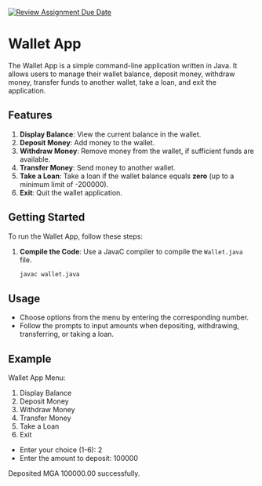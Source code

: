 [![Review Assignment Due Date](https://classroom.github.com/assets/deadline-readme-button-24ddc0f5d75046c5622901739e7c5dd533143b0c8e959d652212380cedb1ea36.svg)](https://classroom.github.com/a/hy8NMZUz)

# Wallet App

The Wallet App is a simple command-line application written in Java. It allows users to manage their wallet balance, deposit money, withdraw money, transfer funds to another wallet, take a loan, and exit the application.

## Features

1. **Display Balance**: View the current balance in the wallet.
2. **Deposit Money**: Add money to the wallet.
3. **Withdraw Money**: Remove money from the wallet, if sufficient funds are available.
4. **Transfer Money**: Send money to another wallet.
5. **Take a Loan**: Take a loan if the wallet balance equals **zero** (up to a minimum limit of -200000).
6. **Exit**: Quit the wallet application.

## Getting Started

To run the Wallet App, follow these steps:

1. **Compile the Code**: Use a JavaC compiler to compile the `Wallet.java` file.
   ```bash
   javac wallet.java

## Usage
* Choose options from the menu by entering the corresponding number.
* Follow the prompts to input amounts when depositing, withdrawing, transferring, or taking a loan.

## Example
Wallet App Menu:
1. Display Balance
2. Deposit Money
3. Withdraw Money
4. Transfer Money
5. Take a Loan
6. Exit

* Enter your choice (1-6): 2
* Enter the amount to deposit: 100000


Deposited MGA 100000.00 successfully.
